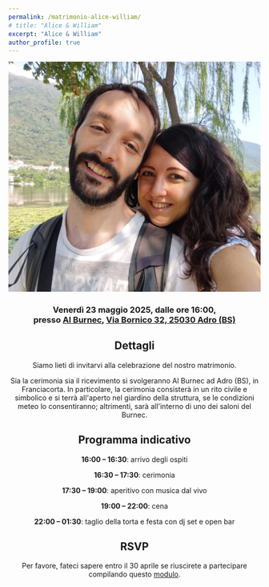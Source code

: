 ```yaml
---
permalink: /matrimonio-alice-william/
# title: "Alice & William"
excerpt: "Alice & William"
author_profile: true
---
```

<center>

![Alice & William](../images/wa-2.jpg)
### Venerdì 23 maggio 2025, dalle ore 16:00, <br>presso [Al Burnec](https://al-burnec.com), [Via Bornico 32, 25030 Adro (BS)](https://maps.app.goo.gl/VRvmL2ThkSdTZgbv5)


## Dettagli 

Siamo lieti di invitarvi alla celebrazione del nostro matrimonio.

Sia la cerimonia sia il ricevimento si svolgeranno Al Burnec ad Adro (BS), in Franciacorta. In particolare, la cerimonia consisterà in un rito civile e simbolico e si terrà all'aperto nel giardino della struttura, se le condizioni meteo lo consentiranno; altrimenti, sarà all'interno di uno dei saloni del Burnec.

## Programma indicativo

**16:00 – 16:30**: arrivo degli ospiti

**16:30 – 17:30**: cerimonia

**17:30 – 19:00**: aperitivo con musica dal vivo

**19:00 – 22:00**: cena

**22:00 – 01:30**: taglio della torta e festa con dj set e open bar

## RSVP

Per favore, fateci sapere entro il 30 aprile se riuscirete a partecipare compilando questo [modulo]().

</center>
